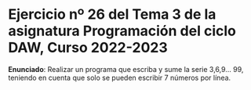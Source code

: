 # Ejercicio nº 26 del Tema 3 de la asignatura Programación del ciclo DAW, Curso 2022-2023
**Enunciado**: Realizar un programa que escriba y sume la serie 3,6,9... 99, teniendo en cuenta que solo se pueden escribir 7 números por línea.